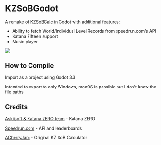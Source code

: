 # KZSoBGodot

A remake of [KZSoBCalc](https://github.com/ACherryJam/KZSoBCalc/) in Godot with additional features:

- Ability to fetch World/Individual Level Records from speedrun.com's API
- Katana Fifteen support
- Music player

![](https://i.imgur.com/VCgvVR5.png)

## How to Compile

Import as a project using Godot 3.3

Intended to export to only Windows, macOS is possible but I don't know the file paths

## Credits

[Askiisoft & Katana ZERO team](https://store.steampowered.com/app/460950/Katana_ZERO/) - Katana ZERO

[Speedrun.com](https://speedrun.com) - API and leaderboards

[ACherryJam](https://github.com/ACherryJam) - Original KZ SoB Calculator
